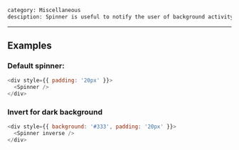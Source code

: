 ```meta
category: Miscellaneous
desciption: Spinner is useful to notify the user of background activity
```

---

## Examples

### Default spinner:

```js
<div style={{ padding: '20px' }}>
  <Spinner />
</div>
```

### Invert for dark background

```js
<div style={{ background: '#333', padding: '20px' }}>
  <Spinner inverse />
</div>
```
